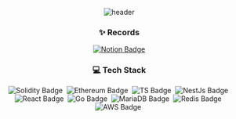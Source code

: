 <div align=center>
  
![header](https://capsule-render.vercel.app/api?type=waving&color=CBCBCB&height=300&section=header&text=Blockmonkey&fontSize=90&animation=fadeIn)
  
### ✨ **Records**
[![Notion Badge](https://img.shields.io/badge/BlockchainLighthouse-000000?style=flat&logo=Notion)](https://blockchain-lighthouse.notion.site/Blockchain-Lighthouse-Korea-50c796fa1faa43e5b80ee7a446ec375a)

	

### :computer: **Tech Stack** 
![Solidity Badge](https://img.shields.io/badge/Solidity-1877f2?style=flat-square&logo=solidity&logoColor=white)&nbsp;
![Ethereum Badge](https://img.shields.io/badge/Ethereum-1877f2?style=flat-square&logo=ethereum&logoColor=white)&nbsp;
![TS Badge](https://img.shields.io/badge/Typescript%20Script-blue?style=flat-square&logo=Typescript&logoColor=black)&nbsp;
![NestJs Badge](https://img.shields.io/badge/Nest.js-blue?style=flat-square&logo=nestjs&logoColor=white&logoColor=white)&nbsp;
![React Badge](https://img.shields.io/badge/React.js-blue?style=flat-square&logo=react&logoColor=white&logoColor=white)&nbsp;
![Go Badge](https://img.shields.io/badge/golang-blue?style=flat-square&logo=go&logoColor=black)&nbsp;
![MariaDB Badge](https://img.shields.io/badge/MariaDB-252525?style=flat-square&logo=mariadb&logoColor=white)&nbsp; 
![Redis Badge](https://img.shields.io/badge/Redis-252525?style=flat-square&logo=redis&logoColor=white&logoColor=white)&nbsp;
![AWS Badge](https://img.shields.io/badge/Amazon&nbsp;AWS-232F3E?style=flat-square&logo=Amazon-AWS&logoColor=white)&nbsp; 
